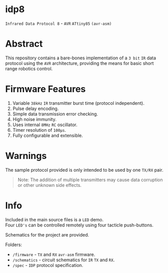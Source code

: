 # idp8
`Infrared Data Protocol 8` - `AVR` `ATtiny85` `(avr-asm)`

# Abstract
This repository contains a bare-bones implementation of a `3 bit` `IR` data protocol using the `AVR` architecture, providing the means for basic short range robotics control.

# Firmware Features
1. Variable `38kHz` `IR` transmitter burst time (protocol independent).
2. Pulse delay encoding.
3. Simple data transmission error checking.
4. High noise immunity.
5. Uses internal `8MHz` `RC` oscillator.
6. Timer resolution of `100μs`. 
7. Fully configurable and extensible.

# Warnings
The sample protocol provided is only intended to be used by one `TX/RX` pair.

> Note: The addition of multiple transmitters may cause data corruption or other unknown side effects. <br>

# Info
Included in the main source files is a `LED` demo. <br>
Four `LED's` can be controlled remotely using four tacticle push-buttons.

Schematics for the project are provided.

Folders:
* `/firmware` - `TX` and `RX` `avr-asm` firmware.
* `/schematics` - circuit schematics for `IR` `TX` and `RX`.
* `/spec` - `IDP` protocol specification.
